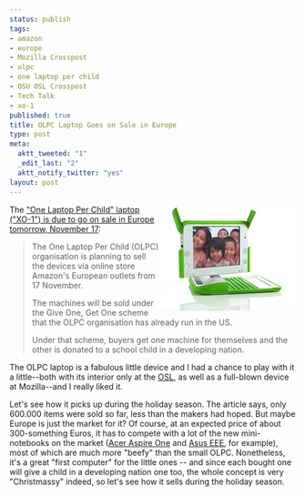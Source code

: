 ```yaml
--- 
status: publish
tags: 
- amazon
- europe
- Mozilla Crosspost
- olpc
- one laptop per child
- OSU OSL Crosspost
- Tech Talk
- xo-1
published: true
title: OLPC Laptop Goes on Sale in Europe
type: post
meta: 
  aktt_tweeted: "1"
  _edit_last: "2"
  aktt_notify_twitter: "yes"
layout: post
---
```

<img src="/media/wp/2008/11/olpc.jpg" alt="" title="The OLPC XO-1 laptop" width="240" height="187" class="alignright size-full wp-image-1827" align="right" />The <a href="http://news.bbc.co.uk/2/hi/technology/7728881.stm">"One Laptop Per Child" laptop ("XO-1") is due to go on sale in Europe tomorrow, November 17</a>:

<blockquote>The One Laptop Per Child (OLPC) organisation is planning to sell the devices via online store Amazon's European outlets from 17 November.

The machines will be sold under the Give One, Get One scheme that the OLPC organisation has already run in the US.

Under that scheme, buyers get one machine for themselves and the other is donated to a school child in a developing nation.</blockquote>

The OLPC laptop is a fabulous little device and I had a chance to play with it a little--both with its interior only at the <a href="http://osuosl.org">OSL</a>, as well as a full-blown device at Mozilla--and I really liked it.

Let's see how it picks up during the holiday season. The article says, only 600.000 items were sold so far, less than the makers had hoped. But maybe Europe is just the market for it? Of course, at an expected price of about 300-something Euros, it has to compete with a lot of the new mini-notebooks on the market (<a href="http://en.wikipedia.org/wiki/Aspire_One">Acer Aspire One</a> and <a href="http://en.wikipedia.org/wiki/ASUS_Eee_PC">Asus EEE</a>, for example), most of which are much more "beefy" than the small OLPC. Nonetheless, it's a great "first computer" for the little ones -- and since each bought one will give a child in a developing nation one too, the whole concept is very "Christmassy" indeed, so let's see how it sells during the holiday season.
